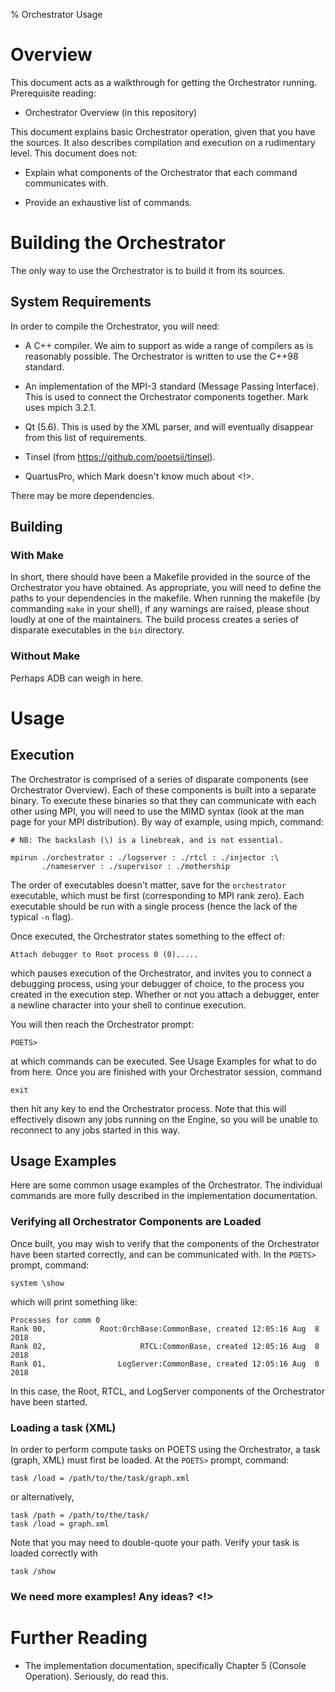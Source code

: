 % Orchestrator Usage

# Overview

This document acts as a walkthrough for getting the Orchestrator
running. Prerequisite reading:

 - Orchestrator Overview (in this repository)

This document explains basic Orchestrator operation, given that you have the
sources. It also describes compilation and execution on a rudimentary
level. This document does not:

 - Explain what components of the Orchestrator that each command communicates
   with.

 - Provide an exhaustive list of commands.

# Building the Orchestrator

The only way to use the Orchestrator is to build it from its sources.

## System Requirements

In order to compile the Orchestrator, you will need:

 - A C++ compiler. We aim to support as wide a range of compilers as is
   reasonably possible. The Orchestrator is written to use the C++98 standard.

 - An implementation of the MPI-3 standard (Message Passing Interface). This is
   used to connect the Orchestrator components together. Mark uses mpich 3.2.1.

 - Qt (5.6). This is used by the XML parser, and will eventually
   disappear from this list of requirements.

 - Tinsel (from https://github.com/poetsii/tinsel).

 - QuartusPro, which Mark doesn't know much about <!>.

There may be more dependencies.

## Building

### With Make

In short, there should have been a Makefile provided in the source of the
Orchestrator you have obtained. As appropriate, you will need to define the
paths to your dependencies in the makefile. When running the makefile (by
commanding `make` in your shell), if any warnings are raised, please shout
loudly at one of the maintainers. The build process creates a series of
disparate executables in the `bin` directory.

### Without Make

Perhaps ADB can weigh in here.

# Usage

## Execution

The Orchestrator is comprised of a series of disparate components (see
Orchestrator Overview). Each of these components is built into a separate
binary. To execute these binaries so that they can communicate with each other
using MPI, you will need to use the MIMD syntax (look at the man page for your
MPI distribution). By way of example, using mpich, command:

    # NB: The backslash (\) is a linebreak, and is not essential.

    mpirun ./orchestrator : ./logserver : ./rtcl : ./injector :\
           ./nameserver : ./supervisor : ./mothership

The order of executables doesn't matter, save for the `orchestrator`
executable, which must be first (corresponding to MPI rank zero). Each
executable should be run with a single process (hence the lack of the typical
`-n` flag).

Once executed, the Orchestrator states something to the effect of:

    Attach debugger to Root process 0 (0).....

which pauses execution of the Orchestrator, and invites you to connect a
debugging process, using your debugger of choice, to the process you created in
the execution step. Whether or not you attach a debugger, enter a newline
character into your shell to continue execution.

You will then reach the Orchestrator prompt:

    POETS>

at which commands can be executed. See Usage Examples for what to do from
here. Once you are finished with your Orchestrator session, command

    exit

then hit any key to end the Orchestrator process. Note that this will
effectively disown any jobs running on the Engine, so you will be unable to
reconnect to any jobs started in this way.

## Usage Examples

Here are some common usage examples of the Orchestrator. The individual
commands are more fully described in the implementation documentation.

### Verifying all Orchestrator Components are Loaded

Once built, you may wish to verify that the components of the Orchestrator have
been started correctly, and can be communicated with. In the `POETS>` prompt,
command:

    system \show

which will print something like:

    Processes for comm 0
    Rank 00,            Root:OrchBase:CommonBase, created 12:05:16 Aug  8 2018
    Rank 02,                     RTCL:CommonBase, created 12:05:16 Aug  8 2018
    Rank 01,                LogServer:CommonBase, created 12:05:16 Aug  8 2018

In this case, the Root, RTCL, and LogServer components of the Orchestrator have
been started.

### Loading a task (XML)

In order to perform compute tasks on POETS using the Orchestrator, a task
(graph, XML) must first be loaded. At the `POETS>` prompt, command:

    task /load = /path/to/the/task/graph.xml

or alternatively,

    task /path = /path/to/the/task/
    task /load = graph.xml

Note that you may need to double-quote your path. Verify your task is loaded
correctly with

    task /show

### We need more examples! Any ideas? <!>

# Further Reading

 - The implementation documentation, specifically Chapter 5 (Console
   Operation). Seriously, do read this.
